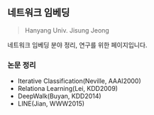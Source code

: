 ## 네트워크 임베딩 
> Hanyang Univ. Jisung Jeong 

네트워크 임베딩 분야 정리, 연구를 위한 페이지입니다.

### 논문 정리
- Iterative Classification(Neville, AAAI2000)
- Relationa Learning(Lei, KDD2009)
- DeepWalk(Buyan, KDD2014)
- LINE(Jian, WWW2015)
